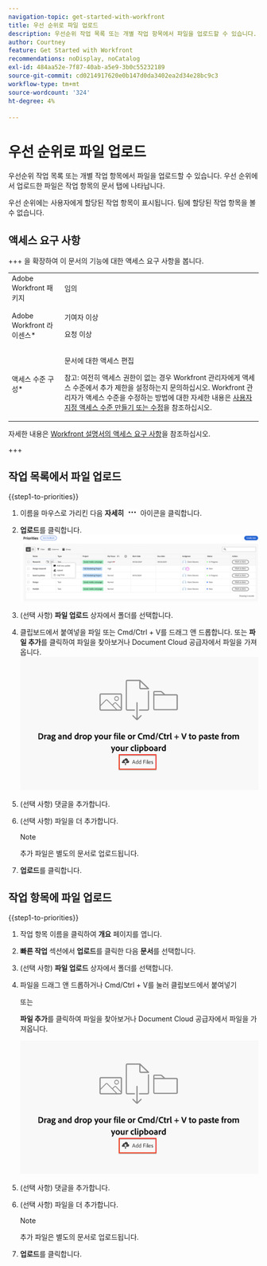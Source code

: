 ```yaml
---
navigation-topic: get-started-with-workfront
title: 우선 순위로 파일 업로드
description: 우선순위 작업 목록 또는 개별 작업 항목에서 파일을 업로드할 수 있습니다. 우선 순위에서 업로드한 파일은 작업 항목의 문서 탭에 나타납니다.
author: Courtney
feature: Get Started with Workfront
recommendations: noDisplay, noCatalog
exl-id: 484aa52e-7f87-40ab-a5e9-3b0c55232189
source-git-commit: cd0214917620e0b147d0da3402ea2d34e28bc9c3
workflow-type: tm+mt
source-wordcount: '324'
ht-degree: 4%

---
```


# 우선 순위로 파일 업로드

우선순위 작업 목록 또는 개별 작업 항목에서 파일을 업로드할 수 있습니다. 우선 순위에서 업로드한 파일은 작업 항목의 문서 탭에 나타납니다.

우선 순위에는 사용자에게 할당된 작업 항목이 표시됩니다. 팀에 할당된 작업 항목을 볼 수 없습니다.

## 액세스 요구 사항

+++ 을 확장하여 이 문서의 기능에 대한 액세스 요구 사항을 봅니다.

<table style="table-layout:auto"> 
 <col> 
 <col> 
 <tbody> 
  <tr> 
   <td role="rowheader">Adobe Workfront 패키지</td> 
   <td> <p>임의</p> </td> 
  </tr> 
  <tr> 
   <td role="rowheader">Adobe Workfront 라이센스*</td> 
   <td> 
   <p>기여자 이상</p> 
   <p>요청 이상</p> </td> 
  </tr> 
  <tr> 
   <td role="rowheader">액세스 수준 구성*</td> 
   <td> <p>문서에 대한 액세스 편집</p> <p>참고: 여전히 액세스 권한이 없는 경우 Workfront 관리자에게 액세스 수준에서 추가 제한을 설정하는지 문의하십시오. Workfront 관리자가 액세스 수준을 수정하는 방법에 대한 자세한 내용은 <a href="../../administration-and-setup/add-users/configure-and-grant-access/create-modify-access-levels.md" class="MCXref xref">사용자 지정 액세스 수준 만들기 또는 수정</a>을 참조하십시오.</p> </td> 
  </tr> 
 </tbody> 
</table>

자세한 내용은 [Workfront 설명서의 액세스 요구 사항](/help/quicksilver/administration-and-setup/add-users/access-levels-and-object-permissions/access-level-requirements-in-documentation.md)을 참조하십시오.

+++

## 작업 목록에서 파일 업로드

{{step1-to-priorities}}

1. 이름을 마우스로 가리킨 다음 **자세히** ![추가 아이콘](assets/more-icon.png) 아이콘을 클릭합니다.
1. **업로드**&#x200B;를 클릭합니다.
   ![업데이트, 로그 시간 및 업로드](assets/update-log-upload.png)
1. (선택 사항) **파일 업로드** 상자에서 폴더를 선택합니다.
1. 클립보드에서 붙여넣을 파일 또는 Cmd/Ctrl + V를 드래그 앤 드롭합니다.
또는
**파일 추가**&#x200B;를 클릭하여 파일을 찾아보거나 Document Cloud 공급자에서 파일을 가져옵니다.
   ![파일 추가](assets/add-files.png)
1. (선택 사항) 댓글을 추가합니다.
1. (선택 사항) 파일을 더 추가합니다.

   >[!NOTE]
   >
   >추가 파일은 별도의 문서로 업로드됩니다.
1. **업로드**&#x200B;를 클릭합니다.

## 작업 항목에 파일 업로드

{{step1-to-priorities}}

1. 작업 항목 이름을 클릭하여 **개요** 페이지를 엽니다.
1. **빠른 작업** 섹션에서 **업로드**&#x200B;를 클릭한 다음 **문서**&#x200B;를 선택합니다.
1. (선택 사항) **파일 업로드** 상자에서 폴더를 선택합니다.
1. 파일을 드래그 앤 드롭하거나 Cmd/Ctrl + V를 눌러 클립보드에서 붙여넣기

   또는

   **파일 추가**&#x200B;를 클릭하여 파일을 찾아보거나 Document Cloud 공급자에서 파일을 가져옵니다.

   ![파일 추가](assets/add-files.png)

1. (선택 사항) 댓글을 추가합니다.
1. (선택 사항) 파일을 더 추가합니다.

   >[!NOTE]
   >
   >추가 파일은 별도의 문서로 업로드됩니다.

1. **업로드**&#x200B;를 클릭합니다.
